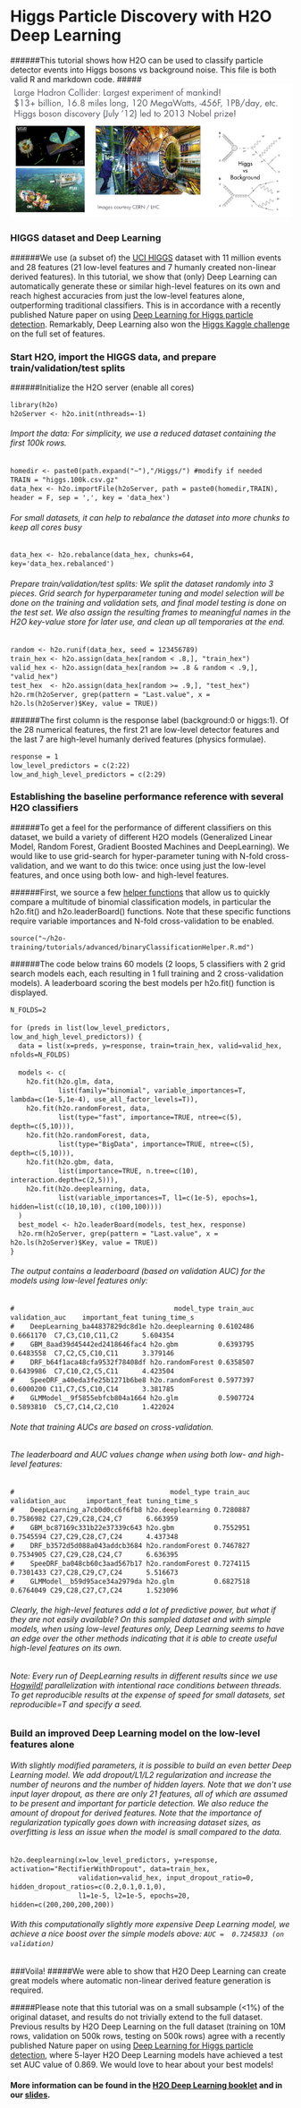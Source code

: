 # Higgs Particle Discovery with H2O Deep Learning

######This tutorial shows how H2O can be used to classify particle detector events into Higgs bosons vs background noise. This file is both valid R and markdown code.
#####![](images/higgs.png)
### HIGGS dataset and Deep Learning
######We use (a subset of) the [UCI HIGGS](https://archive.ics.uci.edu/ml/datasets/HIGGS/) dataset with 11 million events and 28 features (21 low-level features and 7 humanly created non-linear derived features). In this tutorial, we show that (only) Deep Learning can automatically generate these or similar high-level features on its own and reach highest accuracies from just the low-level features alone, outperforming traditional classifiers. This is in accordance with a recently published Nature paper on using [Deep Learning for Higgs particle detection](http://www.slideshare.net/0xdata/how-to-win-data-science-competitions-with-deep-learning/33). Remarkably, Deep Learning also won the [Higgs Kaggle challenge](https://www.kaggle.com/c/higgs-boson/forums/t/10425/code-release) on the full set of features.



### Start H2O, import the HIGGS data, and prepare train/validation/test splits

######Initialize the H2O server (enable all cores)

    library(h2o)
    h2oServer <- h2o.init(nthreads=-1)
 

###### Import the data: For simplicity, we use a reduced dataset containing the first 100k rows.

    homedir <- paste0(path.expand("~"),"/Higgs/") #modify if needed
    TRAIN = "higgs.100k.csv.gz"
    data_hex <- h2o.importFile(h2oServer, path = paste0(homedir,TRAIN), header = F, sep = ',', key = 'data_hex')
    
###### For small datasets, it can help to rebalance the dataset into more chunks to keep all cores busy

    data_hex <- h2o.rebalance(data_hex, chunks=64, key='data_hex.rebalanced')

###### Prepare train/validation/test splits: We split the dataset randomly into 3 pieces. Grid search for hyperparameter tuning and model selection will be done on the training and validation sets, and final model testing is done on the test set. We also assign the resulting frames to meaningful names in the H2O key-value store for later use, and clean up all temporaries at the end.

    random <- h2o.runif(data_hex, seed = 123456789)
    train_hex <- h2o.assign(data_hex[random < .8,], "train_hex")
    valid_hex <- h2o.assign(data_hex[random >= .8 & random < .9,], "valid_hex")
    test_hex  <- h2o.assign(data_hex[random >= .9,], "test_hex")
    h2o.rm(h2oServer, grep(pattern = "Last.value", x = h2o.ls(h2oServer)$Key, value = TRUE))
 
######The first column is the response label (background:0 or higgs:1). Of the 28 numerical features, the first 21 are low-level detector features and the last 7 are high-level humanly derived features (physics formulae).
  
    response = 1
    low_level_predictors = c(2:22)
    low_and_high_level_predictors = c(2:29)

### Establishing the baseline performance reference with several H2O classifiers
######To get a feel for the performance of different classifiers on this dataset, we build a variety of different H2O models (Generalized Linear Model, Random Forest, Gradient Boosted Machines and DeepLearning). We would like to use grid-search for hyper-parameter tuning with N-fold cross-validation, and we want to do this twice: once using just the low-level features, and once using both low- and high-level features.

######First, we source a few [helper functions](../binaryClassificationHelper.R.html) that allow us to quickly compare a multitude of binomial classification models, in particular the h2o.fit() and h2o.leaderBoard() functions.  Note that these specific functions require variable importances and N-fold cross-validation to be enabled.

    source("~/h2o-training/tutorials/advanced/binaryClassificationHelper.R.md")

######The code below trains 60 models (2 loops, 5 classifiers with 2 grid search models each, each resulting in 1 full training and 2 cross-validation models). A leaderboard scoring the best models per h2o.fit() function is displayed.

    N_FOLDS=2
    
    for (preds in list(low_level_predictors, low_and_high_level_predictors)) {
      data = list(x=preds, y=response, train=train_hex, valid=valid_hex, nfolds=N_FOLDS)
      
      models <- c(
        h2o.fit(h2o.glm, data, 
                list(family="binomial", variable_importances=T, lambda=c(1e-5,1e-4), use_all_factor_levels=T)),
        h2o.fit(h2o.randomForest, data, 
                list(type="fast", importance=TRUE, ntree=c(5), depth=c(5,10))),
        h2o.fit(h2o.randomForest, data, 
                list(type="BigData", importance=TRUE, ntree=c(5), depth=c(5,10))),
        h2o.fit(h2o.gbm, data, 
                list(importance=TRUE, n.tree=c(10), interaction.depth=c(2,5))),
        h2o.fit(h2o.deeplearning, data, 
                list(variable_importances=T, l1=c(1e-5), epochs=1, hidden=list(c(10,10,10), c(100,100))))
      )
      best_model <- h2o.leaderBoard(models, test_hex, response)
      h2o.rm(h2oServer, grep(pattern = "Last.value", x = h2o.ls(h2oServer)$Key, value = TRUE))
    }
    
###### The output contains a leaderboard (based on validation AUC) for the models using low-level features only:
    
    #                                        model_type train_auc validation_auc    important_feat tuning_time_s
    #    DeepLearning_ba44837829dc8d1e h2o.deeplearning 0.6102486      0.6661170  C7,C3,C10,C11,C2      5.604354
    #    GBM_8aad39d45442ed2418646fac4 h2o.gbm          0.6393795      0.6483558  C7,C2,C5,C10,C11      3.379146
    #    DRF_b64f1aca48cfa9532f78408df h2o.randomForest 0.6358507      0.6439986  C7,C10,C2,C5,C11      4.423504
    #    SpeeDRF_a40eda3fe25b1271b6be8 h2o.randomForest 0.5977397      0.6000200 C11,C7,C5,C10,C14      3.381785
    #    GLMModel__9f5855ebfcb804a1664 h2o.glm          0.5907724      0.5893810  C5,C7,C14,C2,C10      1.422024

###### Note that training AUCs are based on cross-validation.

###### The leaderboard and AUC values change when using both low- and high-level features:
  
    #                                       model_type train_auc validation_auc     important_feat tuning_time_s
    #    DeepLearning_a7cb0d0cc6f6fb8 h2o.deeplearning 0.7280887      0.7586982 C27,C29,C28,C24,C7      6.663959
    #    GBM_bc87169c331b22e37339c643 h2o.gbm          0.7552951      0.7545594 C27,C29,C28,C7,C24      4.437348
    #    DRF_b3572d5d088a043addcb3684 h2o.randomForest 0.7467827      0.7534905 C27,C29,C28,C24,C7      6.636395
    #    SpeeDRF_ba048cb60c3aad567b17 h2o.randomForest 0.7274115      0.7301433 C27,C28,C29,C7,C24      5.516673
    #    GLMModel__b59d95ace34a2979da h2o.glm          0.6827518      0.6764049 C29,C28,C27,C7,C24      1.523096

###### Clearly, the high-level features add a lot of predictive power, but what if they are not easily available? On this sampled dataset and with simple models, when using low-level features only, Deep Learning seems to have an edge over the other methods indicating that it is able to create useful high-level features on its own.

###### *Note:* Every run of DeepLearning results in different results since we use [Hogwild!](http://www.eecs.berkeley.edu/~brecht/papers/hogwildTR.pdf) parallelization with intentional race conditions between threads.  To get reproducible results at the expense of speed for small datasets, set reproducible=T and specify a seed.

### Build an improved Deep Learning model on the low-level features alone
###### With slightly modified parameters, it is possible to build an even better Deep Learning model. We add dropout/L1/L2 regularization and increase the number of neurons and the number of hidden layers. Note that we don't use input layer dropout, as there are only 21 features, all of which are assumed to be present and important for particle detection. We also reduce the amount of dropout for derived features. Note that the importance of regularization typically goes down with increasing dataset sizes, as overfitting is less an issue when the model is small compared to the data.
    
    h2o.deeplearning(x=low_level_predictors, y=response, activation="RectifierWithDropout", data=train_hex, 
                     validation=valid_hex, input_dropout_ratio=0, hidden_dropout_ratios=c(0.2,0.1,0.1,0),
                     l1=1e-5, l2=1e-5, epochs=20, hidden=c(200,200,200,200))
   
###### With this computationally slightly more expensive Deep Learning model, we achieve a nice boost over the simple models above: `AUC =  0.7245833 (on validation)`    

###Voila!
#####We were able to show that H2O Deep Learning can create great models where automatic non-linear derived feature generation is required.

#####Please note that this tutorial was on a small subsample (<1%) of the original dataset, and results do not trivially extend to the full dataset. Previous results by H2O Deep Learning on the full dataset (training on 10M rows, validation on 500k rows, testing on 500k rows) agree with a recently published Nature paper on using [Deep Learning for Higgs particle detection](http://www.slideshare.net/0xdata/how-to-win-data-science-competitions-with-deep-learning/33), where 5-layer H2O Deep Learning models have achieved a test set AUC value of 0.869. We would love to hear about your best models!

#### More information can be found in the [H2O Deep Learning booklet](https://t.co/kWzyFMGJ2S) and in our [slides](http://www.slideshare.net/0xdata/presentations).
